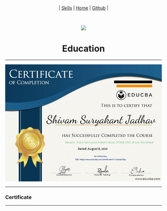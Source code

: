 <br>
<div align="center">

| <a color="green" href="SKILLS.html">Skills</a> | <a href="http://aditya-deshmukh.me/Mark-up-Portfolio/">Home</a> | <a href="GITHUB.html">Github</a> |
  
  <br>
  

</div>

<br>
<div align="center">
  
<img display="flex" src="https://media1.giphy.com/media/gFmkpNCar7TSoauRUs/giphy.gif?cid=ecf05e47w9l6v2g3ha1y5d28iv2fqpgzmfhgs661fqtmm6vt&rid=giphy.gif&ct=s"/>
  <h1>Education</h1>
  <hr>
 </div>



 <img src="https://raw.githubusercontent.com/shivamJadhav12/Mark-up-Portfolio/main/WhatsApp%20Image%202021-09-09%20at%204.16.56%20AM.jpeg"/>
  <hr>
<h3>Certificate </h3>
  <hr>
</div>
